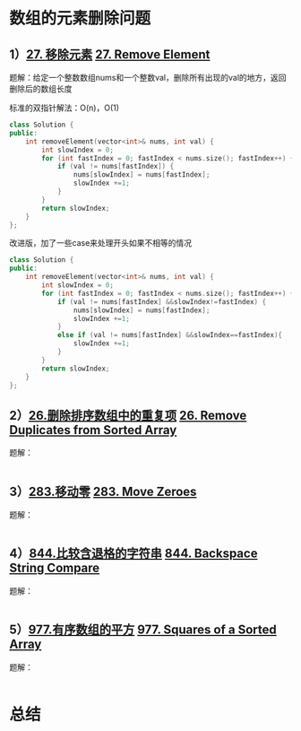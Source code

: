 # 数组的元素删除问题


## 1）[27. 移除元素](https://leetcode.cn/problems/remove-element/)  [27. Remove Element](https://leetcode.com/problems/remove-element/) 

题解：给定一个整数数组nums和一个整数val，删除所有出现的val的地方，返回删除后的数组长度

标准的双指针解法：O(n)，O(1)
```cpp
class Solution {
public:
    int removeElement(vector<int>& nums, int val) {
        int slowIndex = 0;
        for (int fastIndex = 0; fastIndex < nums.size(); fastIndex++) {
            if (val != nums[fastIndex]) {
                nums[slowIndex] = nums[fastIndex];
                slowIndex +=1;
            }
        }
        return slowIndex;
    }
};
```

改进版，加了一些case来处理开头如果不相等的情况
```cpp
class Solution {
public:
    int removeElement(vector<int>& nums, int val) {
        int slowIndex = 0;
        for (int fastIndex = 0; fastIndex < nums.size(); fastIndex++) {
            if (val != nums[fastIndex] &&slowIndex!=fastIndex) {
                nums[slowIndex] = nums[fastIndex];
                slowIndex +=1;
            }
            else if (val != nums[fastIndex] &&slowIndex==fastIndex){
                slowIndex +=1;
            }
        }
        return slowIndex;
    }
};
```



## 2）[26.删除排序数组中的重复项](https://leetcode.cn/problems/remove-duplicates-from-sorted-array/)  [26. Remove Duplicates from Sorted Array](https://leetcode.com/problems/remove-duplicates-from-sorted-array/)

题解：

```cpp

```

## 3）[283.移动零](https://leetcode.cn/problems/move-zeroes/)  [283. Move Zeroes](https://leetcode.com/problems/move-zeroes/)

题解：

```cpp

```

## 4）[844.比较含退格的字符串](https://leetcode.cn/problems/backspace-string-compare/)  [844. Backspace String Compare](https://leetcode.com/problems/backspace-string-compare/)

题解：

```cpp

```

## 5）[977.有序数组的平方](https://leetcode.com/problems/squares-of-a-sorted-array/)  [977. Squares of a Sorted Array](https://leetcode.com/problems/squares-of-a-sorted-array/)

题解：
```cpp

```

# 总结

